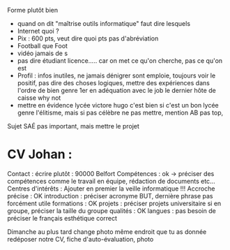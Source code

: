 Forme plutôt bien
- quand on dit "maîtrise outils informatique" faut dire lesquels
- Internet quoi ?
- Pix : 600 pts, veut dire quoi pts pas d'abréviation
- Football que Foot
- vidéo jamais de s
- pas dire étudiant licence..... car on met ce qu'on cherche, pas ce qu'on est 
- Profil : infos inutiles, ne jamais dénigrer sont emploie, toujours voir le positif, pas dire des choses logiques, mettre des expériences dans l'ordre de bien genre 1er en adéquation avec le job le dernier hôte de caisse why not
- mettre en évidence lycée victore hugo c'est bien si c'est un bon lycée genre l'élitisme, mais si pas célèbre ne pas mettre, mention AB pas top, 

Sujet SAÉ pas important, mais mettre le projet

# CV Johan :

Contact : écrire plutôt : 90000 Belfort 
Compétences : ok → préciser des compétences comme le travail en équipe, rédaction de documents etc... 
Centres d'intérêts : Ajouter en premier la veille informatique !!! 
Accroche précise : OK 
introduction : préciser acronyme BUT, dernière phrase pas forcément utile 
formations : OK 
projets : préciser projets universitaire si en groupe, préciser la taille du groupe 
qualités : OK 
langues : pas besoin de préciser le français 
esthétique correct

Dimanche au plus tard
change photo même endroit que tu as donnée
redéposer notre CV, fiche d'auto-évaluation, photo
